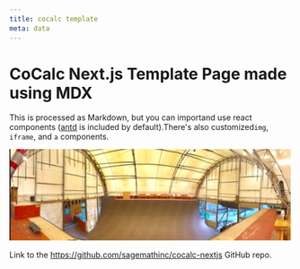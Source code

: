 ```yaml
---
title: cocalc template
meta: data
---
```

# CoCalc Next.js Template Page made using MDX

This is processed as Markdown, but you can importand use react components ([antd](https://ant.design/) is included by default).There's also customized`img`, `iframe`, and `a` components.

<img src="../public/images/image.jpg"   width="501px"  height="163px"  style="object-fit:cover"/>

<br/>

Link to the https://github.com/sagemathinc/cocalc-nextjs GitHub repo.
